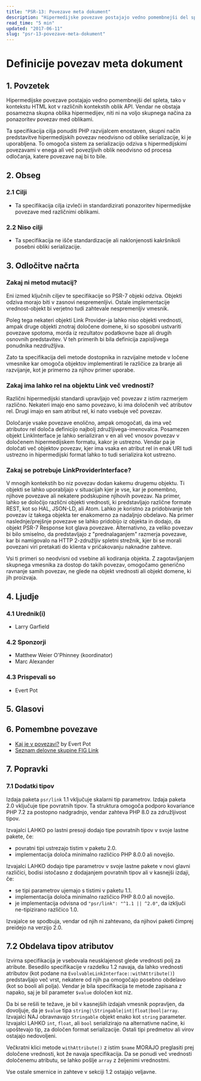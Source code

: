```yaml
---
title: "PSR-13: Povezave meta dokument"
description: "Hipermedijske povezave postajajo vedno pomembnejši del spleta, tako v kontekstu HTML kot v različnih kontekstih oblik API. Vendar ne obstaja posamezna skupna oblika hipermedijev, niti ni na voljo skupnega načina za ponazoritev povezav med oblikami."
read_time: "5 min"
updated: "2017-06-11"
slug: "psr-13-povezave-meta-dokument"
---
```


# Definicije povezav meta dokument

## 1. Povzetek

Hipermedijske povezave postajajo vedno pomembnejši del spleta, tako v kontekstu HTML
kot v različnih kontekstih oblik API. Vendar ne obstaja posamezna skupna oblika hipermedijev,
niti ni na voljo skupnega načina za ponazoritev povezav med oblikami.

Ta specifikacija cilja ponuditi PHP razvijalcem enostaven, skupni način predstavitve
hipermedijskih povezav neodvisno od oblike serializacije, ki je uporabljena. To omogoča
sistem za serializacijo odziva s hipermedijskimi povezavami v enega ali več povezljivih oblik neodvisno
od procesa odločanja, katere povezave naj bi to bile.

## 2. Obseg

### 2.1 Cilji

* Ta specifikacija cilja izvleči in standardizirati ponazoritev hipermedijske povezave med različnimi
oblikami.

### 2.2 Niso cilji

* Ta specifikacija ne išče standardizacije ali naklonjenosti kakršnikoli posebni obliki serializacije.

## 3. Odločitve načrta

### Zakaj ni metod mutacij?

Eni izmed ključnih ciljev te specifikacije so PSR-7 objeki odziva. Objekti odziva morajo biti v zasnovi
nespremenljivi. Ostale implementacije vrednost-objekt bi verjetno tudi zahtevale nespremenljiv vmesnik.

Poleg tega nekateri objekti Link Provider-ja lahko niso objekti vrednosti, ampak druge objekti znotraj določene
domene, ki so sposobni ustvariti povezave spotoma, morda iz rezultatov podatkovne baze ali drugih osnovnih
predstavitev. V teh primerih bi bila definicija zapisljivega ponudnika nezdružljiva.

Zato ta specifikacija deli metode dostopnika in razvijalne metode v ločene vmesnike
kar omogoča objektov implementirati le različice za branje ali razvijanje, kot je primerno za njihov primer uporabe.

### Zakaj ima lahko rel na objektu Link več vrednosti?

Različni hipermedijski standardi upravljajo več povezav z istim razmerjem različno. Nekateri imajo eno samo
povezavo, ki ima določenih več atributov rel. Drugi imajo en sam atribut rel, ki nato vsebuje več povezav.

Določanje vsake povezave enolično, ampak omogočati, da ima več atributov rel določa definicijo najbolj združljivega-imenovalca.
Posamezen objekt LinkInterface je lahko serializiran v en ali več vnosov povezav v določenem hipermedijskem formatu, kakor
je ustrezno. Vendar pa je določati več objektov povezav, kjer ima vsaka en atribut rel in enak URI tudi ustrezno in
hipermedijski format lahko to tudi serializira kot ustrezno.

### Zakaj se potrebuje LinkProviderInterface?

V mnogih kontekstih bo niz povezav dodan kakemu drugemu objektu. Ti objekti se lahko uporabljajo v situacijah
kjer je vse, kar je pomembno, njihove povezave ali nekatere podskupine njihovih povezav. Na primer, lahko se določijo
različni objekti vrednosti, ki predstavljajo različne formate REST, kot so HAL, JSON-LD, ali Atom. Lahko je koristno
za pridobivanje teh povezav iz takega objekta ter enakomerno za nadaljnjo obdelavo. Na primer naslednje/prejšnje povezave
se lahko pridobijo iz objekta in dodajo, da objekt PSR-7 Response kot glava povezave. Alternativno, za veliko povezav
bi bilo smiselno, da predstavljajo z "prednalaganjem" razmerja povezave, kar bi namigovalo na HTTP 2-združljiv
spletni strežnik, kjer bi se morali povezani viri pretakati do klienta v pričakovanju naknadne zahteve.

Vsi ti primeri so neodvisni od vsebine ali kodiranja objekta. Z zagotavljanjem skupnega vmesnika
za dostop do takih povezav, omogočamo generično ravnanje samih povezav, ne glede na objekt vrednosti ali
objekt domene, ki jih proizvaja.

## 4. Ljudje

### 4.1 Urednik(i)

* Larry Garfield

### 4.2 Sponzorji

* Matthew Weier O'Phinney (koordinator)
* Marc Alexander

### 4.3 Prispevali so

* Evert Pot

## 5. Glasovi

## 6. Pomembne povezave

* [Kaj je v povezavi?](http://evertpot.com/whats-in-a-link/) by Evert Pot
* [Seznam delovne skupine FIG Link](https://groups.google.com/forum/#!forum/php-fig-link)

## 7. Popravki

### 7.1 Dodatki tipov

Izdaja paketa `psr/link` 1.1 vključuje skalarni tip parametrov. Izdaja paketa
2.0 vključuje tipe povratnih tipov. Ta struktura omogoča podporo kovariance PHP
7.2 za postopno nadgradnjo, vendar zahteva PHP 8.0 za združljivost tipov.

Izvajalci LAHKO po lastni presoji dodajo tipe povratnih tipov v svoje lastne
pakete, če:

* povratni tipi ustrezajo tistim v paketu 2.0.
* implementacija določa minimalno različico PHP 8.0.0 ali novejšo.

Izvajalci LAHKO dodajo tipe parametrov v svoje lastne pakete v novi glavni
različici, bodisi istočasno z dodajanjem povratnih tipov ali v kasnejši izdaji,
če:

* se tipi parametrov ujemajo s tistimi v paketu 1.1.
* implementacija določa minimalno različico PHP 8.0.0 ali novejšo.
* je implementacija odvisna od `"psr/link": "^1.1 || ^2.0"`, da izključi
  ne-tipizirano različico 1.0.

Izvajalce se spodbuja, vendar od njih ni zahtevano, da njihovi paketi čimprej
preidejo na verzijo 2.0.

## 7.2 Obdelava tipov atributov

Izvirna specifikacija je vsebovala neusklajenost glede vrednosti polj za
atribute. Besedilo specifikacije v razdelku 1.2 navaja, da lahko vrednosti
atributov (kot podane na `EvolvableLinkInterface::withAttribute()`)
predstavljajo več vrst, nekatere od njih pa omogočajo posebno obdelavo (kot so
booli ali polja). Vendar je bila specifikacija te metode zapisana z napako, saj
je bil parameter `$value` določen kot niz.

Da bi se rešili te težave, je bil v kasnejših izdajah vmesnik popravljen, da
dovoljuje, da je `$value` tipa `string|\Stringable|int|float|bool|array`.
Izvajalci NAJ obravnavajo `Stringable` objekt enako kot `string` parameter.
Izvajalci LAHKO `int`, `float`, ali `bool` serializirajo na alternativne načine,
ki upoštevajo tip, za določen format serializacije. Ostali tipi predmetov ali
virov ostajajo nedovoljeni.

Večkratni klici metode `withAttribute()` z istim `$name` MORAJO preglasiti prej
določene vrednosti, kot že navaja specifikacija. Da se ponudi več vrednosti
določenemu atributu, se lahko pošlje `array` z željenimi vrednostmi.

Vse ostale smernice in zahteve v sekciji 1.2 ostajajo veljavne.
